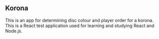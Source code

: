 ## Korona

This is an app for determining disc colour and player order for a korona. This is a React test application used for learning and studying React and Node.js.
